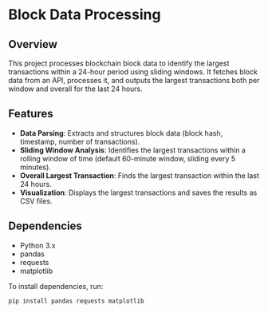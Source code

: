 # Block Data Processing

## Overview

This project processes blockchain block data to identify the largest transactions within a 24-hour period using sliding windows. It fetches block data from an API, processes it, and outputs the largest transactions both per window and overall for the last 24 hours.

## Features

- **Data Parsing**: Extracts and structures block data (block hash, timestamp, number of transactions).
- **Sliding Window Analysis**: Identifies the largest transactions within a rolling window of time (default 60-minute window, sliding every 5 minutes).
- **Overall Largest Transaction**: Finds the largest transaction within the last 24 hours.
- **Visualization**: Displays the largest transactions and saves the results as CSV files.

## Dependencies

- Python 3.x
- pandas
- requests
- matplotlib

To install dependencies, run:
```bash
pip install pandas requests matplotlib
